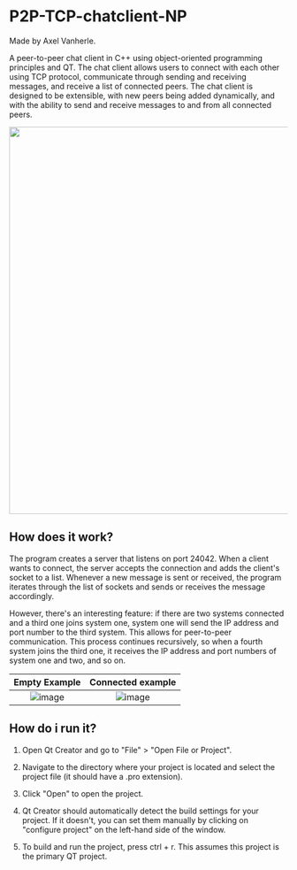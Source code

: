 # P2P-TCP-chatclient-NP

Made by Axel Vanherle.

A peer-to-peer chat client in C++ using object-oriented programming principles and QT. The chat client allows users to connect with each other using TCP protocol, communicate through sending and receiving messages, and receive a list of connected peers. The chat client is designed to be extensible, with new peers being added dynamically, and with the ability to send and receive messages to and from all connected peers.

<img src="https://user-images.githubusercontent.com/94362354/219159487-90da2fb4-bf35-456f-b4fe-6007653a29f9.png" width="700"/>

## How does it work?

The program creates a server that listens on port 24042. When a client wants to connect, the server accepts the connection and adds the client's socket to a list. Whenever a new message is sent or received, the program iterates through the list of sockets and sends or receives the message accordingly.

However, there's an interesting feature: if there are two systems connected and a third one joins system one, system one will send the IP address and port number to the third system. This allows for peer-to-peer communication. This process continues recursively, so when a fourth system joins the third one, it receives the IP address and port numbers of system one and two, and so on.

Empty Example             |  Connected example
:------------------------:|:-------------------------:
![image](https://user-images.githubusercontent.com/94362354/220201597-72bdad57-3745-4d95-86eb-95c500c2e1a9.png)  |  ![image](https://user-images.githubusercontent.com/94362354/220201785-aa0acc36-6ee1-4964-9135-2ebe1e2319af.png)

## How do i run it?

1) Open Qt Creator and go to "File" > "Open File or Project".

2) Navigate to the directory where your project is located and select the project file (it should have a .pro extension).

3) Click "Open" to open the project.

4) Qt Creator should automatically detect the build settings for your project. If it doesn't, you can set them manually by clicking on "configure project" on the left-hand side of the window.

5) To build and run the project, press ctrl + r. This assumes this project is the primary QT project.
